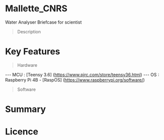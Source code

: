 # Mallette_CNRS
Water Analyser Briefcase for scientist
> Description

# Key Features
> Hardware

--- MCU : [Teensy 3.6] (https://www.pjrc.com/store/teensy36.html)
--- OS : Raspberry Pi 4B - [RaspOS] (https://www.raspberrypi.org/software/)

> Software

# Summary

# Licence

